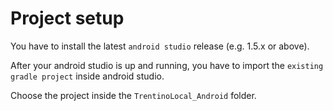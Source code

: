 # Project setup

You have to install the latest `android studio` release (e.g. 1.5.x or above).

After your android studio is up and running, you have to import the `existing gradle project` inside android studio.

Choose the project inside the `TrentinoLocal_Android` folder.
